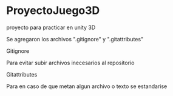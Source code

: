# ProyectoJuego3D
proyecto para practicar en unity 3D


Se agregaron los archivos ".gitignore" y ".gitattributes"

Gitignore

Para evitar subir archivos inecesarios al repositorio 

Gitattributes

Para en caso de que metan algun archivo o texto se estandarise